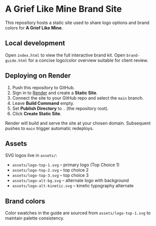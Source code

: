 # A Grief Like Mine Brand Site

This repository hosts a static site used to share logo options and brand colors for **A Grief Like Mine**.

## Local development

Open `index.html` to view the full interactive brand kit.
Open `brand-guide.html` for a concise logo/color overview suitable for client review.

## Deploying on Render

1. Push this repository to GitHub.
2. Sign in to [Render](https://render.com) and create a **Static Site**.
3. Connect the site to your GitHub repo and select the `main` branch.
4. Leave **Build Command** empty.
5. Set **Publish Directory** to `.` (the repository root).
6. Click **Create Static Site**.

Render will build and serve the site at your chosen domain. Subsequent pushes to `main` trigger automatic redeploys.

## Assets

SVG logos live in `assets/`:

- `assets/logo-top-1.svg` – primary logo (Top Choice 1)
- `assets/logo-top-2.svg` – top choice 2
- `assets/logo-top-3.svg` – top choice 3
- `assets/logo-alt-bg.svg` – alternate logo with background
- `assets/logo-alt-kinetic.svg` – kinetic typography alternate

## Brand colors

Color swatches in the guide are sourced from `assets/logo-top-1.svg` to maintain palette consistency.
